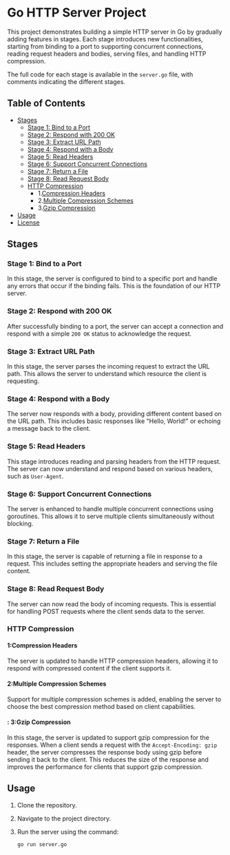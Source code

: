 # Go HTTP Server Project

This project demonstrates building a simple HTTP server in Go by gradually adding features in stages. Each stage introduces new functionalities, starting from binding to a port to supporting concurrent connections, reading request headers and bodies, serving files, and handling HTTP compression.

The full code for each stage is available in the `server.go` file, with comments indicating the different stages.

## Table of Contents

- [Stages](#stages)
  - [Stage 1: Bind to a Port](#stage-1-bind-to-a-port)
  - [Stage 2: Respond with 200 OK](#stage-2-respond-with-200-ok)
  - [Stage 3: Extract URL Path](#stage-3-extract-url-path)
  - [Stage 4: Respond with a Body](#stage-4-respond-with-a-body)
  - [Stage 5: Read Headers](#stage-5-read-headers)
  - [Stage 6: Support Concurrent Connections](#stage-6-support-concurrent-connections)
  - [Stage 7: Return a File](#stage-7-return-a-file)
  - [Stage 8: Read Request Body](#stage-8-read-request-body)
  - [HTTP Compression](#http-compression)
    - 1.[Compression Headers](#compression-headers)
    - 2.[Multiple Compression Schemes](#multiple-compression-schemes)
    - 3.[Gzip Compression](#gzip-compression)
- [Usage](#usage)
- [License](#license)

## Stages

### Stage 1: Bind to a Port

In this stage, the server is configured to bind to a specific port and handle any errors that occur if the binding fails. This is the foundation of our HTTP server.

### Stage 2: Respond with 200 OK

After successfully binding to a port, the server can accept a connection and respond with a simple `200 OK` status to acknowledge the request.

### Stage 3: Extract URL Path

In this stage, the server parses the incoming request to extract the URL path. This allows the server to understand which resource the client is requesting.

### Stage 4: Respond with a Body

The server now responds with a body, providing different content based on the URL path. This includes basic responses like "Hello, World!" or echoing a message back to the client.

### Stage 5: Read Headers

This stage introduces reading and parsing headers from the HTTP request. The server can now understand and respond based on various headers, such as `User-Agent`.

### Stage 6: Support Concurrent Connections

The server is enhanced to handle multiple concurrent connections using goroutines. This allows it to serve multiple clients simultaneously without blocking.

### Stage 7: Return a File

In this stage, the server is capable of returning a file in response to a request. This includes setting the appropriate headers and serving the file content.

### Stage 8: Read Request Body

The server can now read the body of incoming requests. This is essential for handling POST requests where the client sends data to the server.

### HTTP Compression

#### 1:Compression Headers

The server is updated to handle HTTP compression headers, allowing it to respond with compressed content if the client supports it.

#### 2:Multiple Compression Schemes

Support for multiple compression schemes is added, enabling the server to choose the best compression method based on client capabilities.

#### : 3:Gzip Compression

In this stage, the server is updated to support gzip compression for the responses. When a client sends a request with the `Accept-Encoding: gzip` header, the server compresses the response body using gzip before sending it back to the client. This reduces the size of the response and improves the performance for clients that support gzip compression.

## Usage

1. Clone the repository.
2. Navigate to the project directory.
3. Run the server using the command:

   ```sh
   go run server.go
